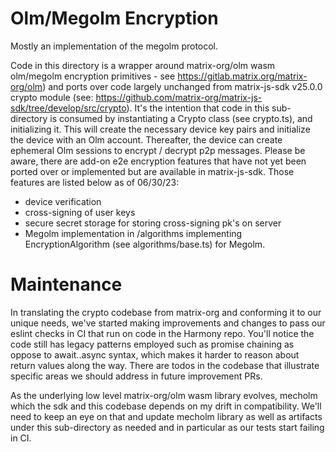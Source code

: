 # Olm/Megolm Encryption

Mostly an implementation of the megolm protocol.

Code in this directory is a wrapper around matrix-org/olm wasm olm/megolm encryption primitives - see https://gitlab.matrix.org/matrix-org/olm) and ports over code largely unchanged from matrix-js-sdk v25.0.0 crypto module (see: https://github.com/matrix-org/matrix-js-sdk/tree/develop/src/crypto). It's the intention that code in this sub-directory is consumed by instantiating a Crypto class (see crypto.ts), and initializing it. This will create the necessary device key pairs and initialize the device with an Olm account. Thereafter, the device can create ephemeral Olm sessions to encrypt / decrypt p2p messages. Please be aware, there are add-on e2e encryption features that have not yet been ported over or implemented but are available in matrix-js-sdk. Those features are listed below as of 06/30/23:

- device verification
- cross-signing of user keys
- secure secret storage for storing cross-signing pk's on server
- Megolm implementation in /algorithms implementing EncryptionAlgorithm (see algorithms/base.ts) for Megolm.

# Maintenance

In translating the crypto codebase from matrix-org and conforming it to our unique needs, we've started making improvements and changes to pass our eslint checks in CI that run on code in the Harmony repo. You'll notice the code still has legacy patterns employed such as promise chaining as oppose to await..async syntax, which makes it harder to reason about return values along the way. There are todos in the codebase that illustrate specific areas we should address in future improvement PRs.

As the underlying low level matrix-org/olm wasm library evolves, mecholm which the sdk and this codebase depends on my drift in compatibility. We'll need to keep an eye on that and update mecholm library as well as artifacts under this sub-directory as needed and in particular as our tests start failing in CI.
